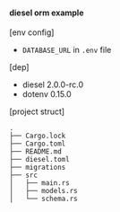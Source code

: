 
#### diesel orm example

[env config]
- `DATABASE_URL` in `.env` file


[dep]
- diesel 2.0.0-rc.0
- dotenv 0.15.0

[project struct]
```
.
├── Cargo.lock
├── Cargo.toml
├── README.md
├── diesel.toml
├── migrations
├── src
│   ├── main.rs
│   ├── models.rs
│   └── schema.rs
```